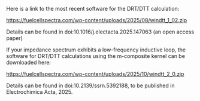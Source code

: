 Here is a link to the most recent software for the DRT/DTT calculation:

https://fuelcellspectra.com/wp-content/uploads/2025/08/windtt_1_02.zip

Details can be found in doi:10.1016/j.electacta.2025.147063 (an open access paper)

If your impedance spectrum exhibits a low-frequency inductive loop, the software for DRT/DTT 
calculations using the m-composite kernel can be downloaded here:

https://fuelcellspectra.com/wp-content/uploads/2025/10/windtt_2_0.zip

Details can be found in doi:10.2139/ssrn.5392188, to be published
in Electrochimica Acta, 2025.
